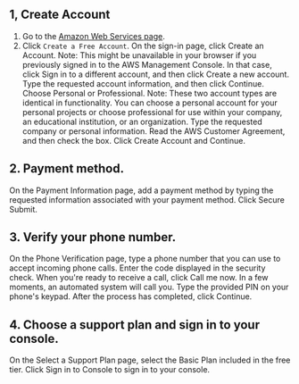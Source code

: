 

## 1, Create Account

1. Go to the [Amazon Web Services page](https://aws.amazon.com/).
2. Click `Create a Free Account`.
On the sign-in page, click Create an Account. 
Note: This might be unavailable in your browser if you previously signed in to the AWS Management Console. In that case, click Sign in to a different account, and then click Create a new account.
Type the requested account information, and then click Continue.
Choose Personal or Professional.
Note: These two account types are identical in functionality. You can choose a personal account for your personal projects or choose professional for use within your company, an educational institution, or an organization.
Type the requested company or personal information.
Read the AWS Customer Agreement, and then check the box.
Click Create Account and Continue.

## 2. Payment method.
On the Payment Information page, add a payment method by typing the requested information associated with your payment method.
Click Secure Submit.

## 3. Verify your phone number.
On the Phone Verification page, type a phone number that you can use to accept incoming phone calls.
Enter the code displayed in the security check.
When you're ready to receive a call, click Call me now. In a few moments, an automated system will call you.
Type the provided PIN on your phone's keypad. After the process has completed, click Continue.

## 4. Choose a support plan and sign in to your console.
On the Select a Support Plan page, select the Basic Plan included in the free tier.
Click Sign in to Console to sign in to your console.
